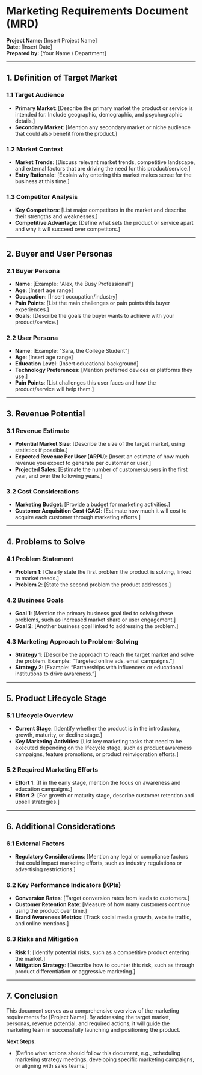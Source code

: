 
# **Marketing Requirements Document (MRD)**  
**Project Name:** [Insert Project Name]  
**Date:** [Insert Date]  
**Prepared by:** [Your Name / Department]

---

## **1. Definition of Target Market**

### **1.1 Target Audience**
- **Primary Market**: [Describe the primary market the product or service is intended for. Include geographic, demographic, and psychographic details.]
- **Secondary Market**: [Mention any secondary market or niche audience that could also benefit from the product.]
  
### **1.2 Market Context**
- **Market Trends**: [Discuss relevant market trends, competitive landscape, and external factors that are driving the need for this product/service.]
- **Entry Rationale**: [Explain why entering this market makes sense for the business at this time.]

### **1.3 Competitor Analysis**
- **Key Competitors**: [List major competitors in the market and describe their strengths and weaknesses.]
- **Competitive Advantage**: [Define what sets the product or service apart and why it will succeed over competitors.]

---

## **2. Buyer and User Personas**

### **2.1 Buyer Persona**
- **Name**: [Example: "Alex, the Busy Professional"]  
- **Age**: [Insert age range]  
- **Occupation**: [Insert occupation/industry]  
- **Pain Points**: [List the main challenges or pain points this buyer experiences.]  
- **Goals**: [Describe the goals the buyer wants to achieve with your product/service.]

### **2.2 User Persona**
- **Name**: [Example: "Sara, the College Student"]  
- **Age**: [Insert age range]  
- **Education Level**: [Insert educational background]  
- **Technology Preferences**: [Mention preferred devices or platforms they use.]  
- **Pain Points**: [List challenges this user faces and how the product/service will help them.]

---

## **3. Revenue Potential**

### **3.1 Revenue Estimate**
- **Potential Market Size**: [Describe the size of the target market, using statistics if possible.]
- **Expected Revenue Per User (ARPU)**: [Insert an estimate of how much revenue you expect to generate per customer or user.]
- **Projected Sales**: [Estimate the number of customers/users in the first year, and over the following years.]

### **3.2 Cost Considerations**
- **Marketing Budget**: [Provide a budget for marketing activities.]
- **Customer Acquisition Cost (CAC)**: [Estimate how much it will cost to acquire each customer through marketing efforts.]
  
---

## **4. Problems to Solve**

### **4.1 Problem Statement**
- **Problem 1**: [Clearly state the first problem the product is solving, linked to market needs.]
- **Problem 2**: [State the second problem the product addresses.]

### **4.2 Business Goals**
- **Goal 1**: [Mention the primary business goal tied to solving these problems, such as increased market share or user engagement.]
- **Goal 2**: [Another business goal linked to addressing the problem.]

### **4.3 Marketing Approach to Problem-Solving**
- **Strategy 1**: [Describe the approach to reach the target market and solve the problem. Example: “Targeted online ads, email campaigns.”]
- **Strategy 2**: [Example: “Partnerships with influencers or educational institutions to drive awareness.”]

---

## **5. Product Lifecycle Stage**

### **5.1 Lifecycle Overview**
- **Current Stage**: [Identify whether the product is in the introductory, growth, maturity, or decline stage.]
- **Key Marketing Activities**: [List key marketing tasks that need to be executed depending on the lifecycle stage, such as product awareness campaigns, feature promotions, or product reinvigoration efforts.]

### **5.2 Required Marketing Efforts**
- **Effort 1**: [If in the early stage, mention the focus on awareness and education campaigns.]
- **Effort 2**: [For growth or maturity stage, describe customer retention and upsell strategies.]

---

## **6. Additional Considerations**

### **6.1 External Factors**
- **Regulatory Considerations**: [Mention any legal or compliance factors that could impact marketing efforts, such as industry regulations or advertising restrictions.]
  
### **6.2 Key Performance Indicators (KPIs)**
- **Conversion Rates**: [Target conversion rates from leads to customers.]
- **Customer Retention Rate**: [Measure of how many customers continue using the product over time.]
- **Brand Awareness Metrics**: [Track social media growth, website traffic, and online mentions.]

### **6.3 Risks and Mitigation**
- **Risk 1**: [Identify potential risks, such as a competitive product entering the market.]
- **Mitigation Strategy**: [Describe how to counter this risk, such as through product differentiation or aggressive marketing.]

---

## **7. Conclusion**

This document serves as a comprehensive overview of the marketing requirements for [Project Name]. By addressing the target market, personas, revenue potential, and required actions, it will guide the marketing team in successfully launching and positioning the product.

**Next Steps**:  
- [Define what actions should follow this document, e.g., scheduling marketing strategy meetings, developing specific marketing campaigns, or aligning with sales teams.]
